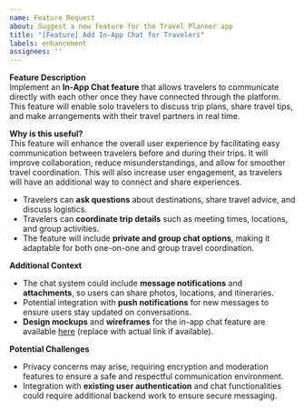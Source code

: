 ```yaml
---
name: Feature Request
about: Suggest a new feature for the Travel Planner app
title: "[Feature] Add In-App Chat for Travelers"
labels: enhancement
assignees: ''
---
```


**Feature Description**  
Implement an **In-App Chat feature** that allows travelers to communicate directly with each other once they have connected through the platform. This feature will enable solo travelers to discuss trip plans, share travel tips, and make arrangements with their travel partners in real time.

**Why is this useful?**  
This feature will enhance the overall user experience by facilitating easy communication between travelers before and during their trips. It will improve collaboration, reduce misunderstandings, and allow for smoother travel coordination. This will also increase user engagement, as travelers will have an additional way to connect and share experiences.

- Travelers can **ask questions** about destinations, share travel advice, and discuss logistics.
- Travelers can **coordinate trip details** such as meeting times, locations, and group activities.
- The feature will include **private and group chat options**, making it adaptable for both one-on-one and group travel coordination.

**Additional Context**  
- The chat system could include **message notifications** and **attachments**, so users can share photos, locations, and itineraries.
- Potential integration with **push notifications** for new messages to ensure users stay updated on conversations.
- **Design mockups** and **wireframes** for the in-app chat feature are available [here](https://www.example.com/mockups) (replace with actual link if available).

**Potential Challenges**  
- Privacy concerns may arise, requiring encryption and moderation features to ensure a safe and respectful communication environment.
- Integration with **existing user authentication** and chat functionalities could require additional backend work to ensure secure messaging.
